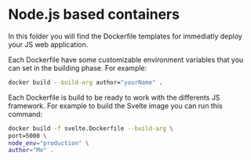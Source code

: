 # Node.js based containers

In this folder you will find the Dockerfile templates for immediatly deploy your JS web application.

Each Dockerfile have some customizable environment variables that you can set in the building phase.
For example:

```bash
docker build --build-arg author="yourName" .
```

Each Dockerfile is build to be ready to work with the differents JS framework. For example to build the Svelte image you can run this command:

```bash
docker build -f svelte.Dockerfile --build-arg \
port=5000 \ 
node_env="production" \
author="Me" .
```